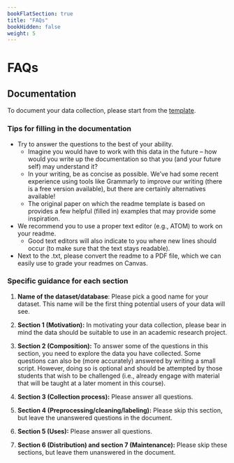 ```yaml
---
bookFlatSection: true
title: "FAQs"
bookHidden: false
weight: 5
---
```


# FAQs

## Documentation

To document your data collection, please start from the [template](../Datasheets_for_DataSets.zip).



### Tips for filling in the documentation
-	Try to answer the questions to the best of your ability.
    - Imagine you would have to work with this data in the future – how would you write up the documentation so that you (and your future self) may understand it?
    - In your writing, be as concise as possible. We’ve had some recent experience using tools like Grammarly to improve our writing (there is a free version available), but there are certainly alternatives available!
    - The original paper on which the readme template is based on provides a few helpful (filled in) examples that may provide some inspiration.
- We recommend you to use a proper text editor (e.g., ATOM) to work on your readme.
    - Good text editors will also indicate to you where new lines should occur (to make sure that the text stays readable).
- Next to the .txt, please convert the readme to a PDF file, which we can easily use to grade your readmes on Canvas.

### Specific guidance for each section
1. __Name of the dataset/database__:
Please pick a good name for your dataset. This name will be the first thing potential users of your data will see.

2. __Section 1 (Motivation):__
In motivating your data collection, please bear in mind the data should be suitable to use in an academic research project.

3. __Section 2 (Composition):__
To answer some of the questions in this section, you need to explore the data you have collected. Some questions can also be (more accurately) answered by writing a small script. However, doing so is optional and should be attempted by those students that wish to be challenged (i.e., already engage with material that will be taught at a later moment in this course).

4. __Section 3 (Collection process):__
Please answer all questions.

5. __Section 4 (Preprocessing/cleaning/labeling):__ Please skip this section, but leave the unanswered questions in the document.

6. __Section 5 (Uses):__
Please answer all questions.

7. __Section 6 (Distribution) and section 7 (Maintenance):__ Please skip these sections, but leave them unanswered in the document.


